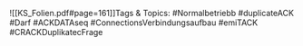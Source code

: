 
![[KS_Folien.pdf#page=161]]Tags & Topics:
   #Normalbetriebb
   #duplicateACK
   #Darf
   #ACKDATAseq
   #ConnectionsVerbindungsaufbau
   #emiTACK
   #CRACKDuplikatecFrage